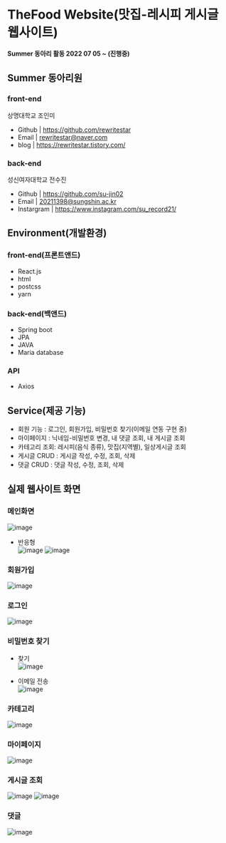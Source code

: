 # TheFood Website(맛집-레시피 게시글 웹사이트)

**Summer 동아리 활동 2022 07 05 ~ (진행중)**<br>



## Summer 동아리원
### front-end
상명대학교 조인미

- Github | https://github.com/rewritestar
- Email | rewritestar@naver.com
- blog | https://rewritestar.tistory.com/

### back-end
성신여자대학교 전수진
- Github | https://github.com/su-jin02
- Email | 20211398@sungshin.ac.kr
- Instargram | https://www.instagram.com/su_record21/



## Environment(개발환경)
### front-end(프론트앤드)
- React.js
- html
- postcss
- yarn
### back-end(백앤드)
- Spring boot
- JPA
- JAVA
- Maria database
### API
- Axios




## Service(제공 기능)
- 회원 기능 : 로그인, 회원가입, 비밀번호 찾기(이메일 연동 구현 중)
- 마이페이지 : 닉네임-비밀번호 변경, 내 댓글 조회, 내 게시글 조회
- 카테고리 조회: 레시피(음식 종류), 맛집(지역별), 일상게시글 조회
- 게시글 CRUD : 게시글 작성, 수정, 조회, 삭제
- 댓글 CRUD : 댓글 작성, 수정, 조회, 삭제


## 실제 웹사이트 화면

### 메인화면 <br>
![image](https://user-images.githubusercontent.com/60992593/233638827-119a7d11-4fc1-4de3-b11d-ac096159e7fc.png)
- 반응형<br>
![image](https://user-images.githubusercontent.com/60992593/233639039-a1737481-e798-4089-8cce-8131939b9730.png)
![image](https://user-images.githubusercontent.com/60992593/233639058-da49e686-720a-4467-9d6d-36c2f2301512.png)


### 회원가입 <br>
![image](https://user-images.githubusercontent.com/60992593/233639090-1d48c50c-aeb7-41f3-b2e9-990de03265d8.png)

### 로그인 <br>
![image](https://user-images.githubusercontent.com/60992593/233639156-3c33a72a-f0a4-4cd3-8d02-fc9ca90ce865.png)

### 비밀번호 찾기<br>

- 찾기<br>
![image](https://user-images.githubusercontent.com/60992593/233639187-e794820e-6cf4-4f90-9963-f7e078df3b80.png)

- 이메일 전송<br>
![image](https://user-images.githubusercontent.com/60992593/233639206-4cfa685b-522d-4eca-81df-bc3fb9439de3.png)

### 카테고리<br>

![image](https://user-images.githubusercontent.com/60992593/197318930-eb9bbf2b-a07e-4df0-82f6-5f18df8994e4.png)

### 마이페이지<br>
![image](https://user-images.githubusercontent.com/60992593/233639258-b1e9ea79-8e58-4fad-86f1-6413f8ae2373.png)


### 게시글 조회<br>

![image](https://user-images.githubusercontent.com/60992593/233639300-769261ff-986e-4bff-8b57-2cfc49311b26.png)
![image](https://user-images.githubusercontent.com/60992593/233639340-888e39e4-4783-41cd-851b-66b2927b5c12.png)


### 댓글<br>

![image](https://user-images.githubusercontent.com/60992593/197318989-bfa04e8a-41d9-4c59-b78c-e494efbebac9.png)

